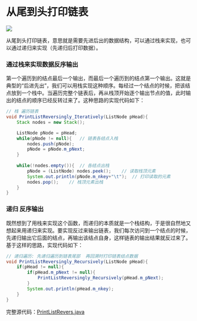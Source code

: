 # <a id="top"></a>从尾到头打印链表

![](https://i.imgur.com/iIhII5F.png)

从尾到头打印链表，意思就是需要先进后出的数据结构，可以通过栈来实现，也可以通过递归来实现（先递归后打印数据）。
### 通过栈来实现数据反序输出
第一个遍历到的结点最后一个输出，而最后一个遍历到的结点第一个输出。这就是典型的“后进先出”，我们可以用栈实现这种顺序。每经过一个结点的时候，把该结点放到一个栈中。当遍历完整个链表后，再从栈顶开始逐个输出节点的值，此时输出的结点的顺序已经反转过来了。这种思路的实现代码如下：
```java
// 栈 遍历链表
void PrintListReversingly_Iteratively(ListNode pHead){
	Stack nodes = new Stack();

	ListNode pNode = pHead;
	while(pNode != null){	// 链表各结点入栈
		nodes.push(pNode);
		pNode = pNode.m_pNext;
	}
	
	while(!nodes.empty()){	// 各结点出栈
		pNode = (ListNode) nodes.peek();	// 读取栈顶元素
		System.out.println(pNode.m_nkey+"\t");	// 打印读取的元素
		nodes.pop();	// 栈顶元素出栈
	}
}
```
### 递归 反序输出
既然想到了用栈来实现这个函数，而递归的本质就是一个栈结构，于是很自然地又想起来用递归来实现。要实现反过来输出链表，我们每次访问到一个结点的时候，先递归输出它后面的结点，再输出该结点自身，这样链表的输出结果就反过来了。基于这样的思路，实现代码如下：
```java
// 递归遍历: 先递归遍历到链表尾部  再回溯时打印链表结点数据
void PrintListReversingly_Recursively(ListNode pHead){
	if(pHead != null){
		if(pHead.m_pNext != null){
			PrintListReversingly_Recursively(pHead.m_pNext);
		}
		System.out.println(pHead.m_nkey);
	}
}
```

完整源代码：[PrintListRevers.java](./PrintListRevers.java)